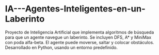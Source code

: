 # IA---Agentes-Inteligentes-en-un-Laberinto
Proyecto de Inteligencia Artificial que implementa algoritmos de búsqueda para que un agente navegue un laberinto. Se incluyen DFS, A* y MiniMax con poda alfa-beta. El agente puede moverse, saltar y colocar obstáculos. Desarrollado en Python, usando un entorno predefinido.
